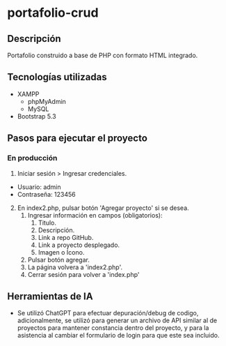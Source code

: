 # portafolio-crud

## Descripción
Portafolio construido a base de PHP con formato HTML integrado.

## Tecnologías utilizadas
- XAMPP
  - phpMyAdmin
  - MySQL
- Bootstrap 5.3

## Pasos para ejecutar el proyecto


### En producción
1.  Iniciar sesión > Ingresar credenciales.
   - Usuario: admin
   - Contraseña: 123456
2. En index2.php, pulsar botón 'Agregar proyecto' si se desea.
   1. Ingresar información en campos (obligatorios):
      1. Titulo.
      2. Descripción.
      3. Link a repo GitHub.
      4. Link a proyecto desplegado.
      5. Imagen o Ícono.
   2. Pulsar botón agregar.
   3. La página volvera a 'index2.php'.
   4. Cerrar sesión para volver a 'index.php'

## Herramientas de IA
- Se utilizó ChatGPT para efectuar depuración/debug de codigo, adicionalmente, se utilizó para generar un archivo de API similar al de proyectos
para mantener constancia dentro del proyecto, y para la asistencia al cambiar el formulario de login para que este sea incluido.
